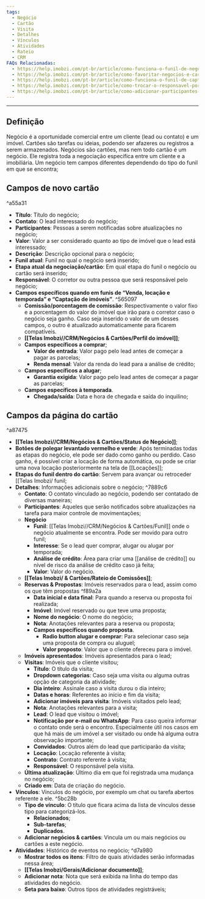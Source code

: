 ```yaml
---
tags:
  - Negócio
  - Cartão
  - Visita
  - Detalhes
  - Vínculos
  - Atividades
  - Rateio
  - CRM
FAQs Relacionadas:
  - https://help.imobzi.com/pt-br/article/como-funciona-o-funil-de-negocios-h5u2aj/
  - https://help.imobzi.com/pt-br/article/como-favoritar-negocios-e-cartoes-no-funil-de-negocios-dskpzo/
  - https://help.imobzi.com/pt-br/article/como-funciona-o-funil-de-captacao-de-imoveis-agx4j4/
  - https://help.imobzi.com/pt-br/article/como-trocar-o-responsavel-por-um-negocio-28l1hq/
  - https://help.imobzi.com/pt-br/article/como-adicionar-participantes-em-negocios-cartoes-xc0174/
---
```

---
## Definição

Negócio é a oportunidade comercial entre um cliente (lead ou contato) e um imóvel. Cartões são tarefas ou ideias, podendo ser afazeres ou registros a serem armazenados.  Negócios são cartões, mas nem todo cartão é um negócio. Ele registra toda a negociação específica entre um cliente e a imobiliária. Um negócio tem campos diferentes dependendo do tipo do funil em que se encontra;

## Campos de novo cartão

^a55a31

- **Título**: Título do negócio;
- **Contato**: O lead interessado do negócio;
- **Participantes**: Pessoas a serem notificadas sobre atualizações no negócio;
- **Valor**: Valor a ser considerado quanto ao tipo de imóvel que o lead está interessado;
- **Descrição**: Descrição opcional para o negócio;
- **Funil atual**: Funil no qual o negócio será inserido;
- **Etapa atual da negociação/cartão**: Em qual etapa do funil o negócio ou cartão será inserido;
- **Responsável**: O corretor ou outra pessoa que será responsável pelo negócio;
- **Campos específicos quando em funis de “Venda, locação e temporada” e “Captação de imóveis”**. ^565097
	- **Comissão/porcentagem de comissão**: Respectivamente o valor fixo e a porcentagem do valor do imóvel que irão para o corretor caso o negócio seja ganho. Caso seja inserido o valor de um desses campos, o outro é atualizado automaticamente para ficarem compatíveis.
	- **[[Telas Imobzi//CRM/Negócios & Cartões/Perfil do imóvel]]**;
	- **Campos específicos a comprar**;
	    - **Valor de entrada**: Valor pago pelo lead antes de começar a pagar as parcelas;
	    - **Renda mensal**: Valor da renda do lead para a análise de crédito;
	- **Campos específicos a alugar**;	    
	    - **Garantia exigida**: Valor pago pelo lead antes de começar a pagar as parcelas;
	- **Campos específicos à temporada**.	    
	    - **Chegada/saída**: Data e hora de chegada e saída do inquilino;

## Campos da página do cartão

^a87475

- **[[Telas Imobzi//CRM/Negócios & Cartões/Status de Negócio]]**;
- **Botões de polegar levantado vermelho e verde**: Após terminadas todas as etapas do negócio, ele pode ser dado como ganho ou perdido. Caso ganho, é possível criar a locação de forma automática, ou pode se criar uma nova locação posteriormente na tela de [[Locações]];
- **Etapas do funil dentro do cartão**: Servem para avançar ou retroceder [[Telas Imobzi/ funil;
- **Detalhes**: Informações adicionais sobre o negócio; ^7889c6
	- **Contato**: O contato vinculado ao negócio, podendo ser contatado de diversas maneiras;
	- **Participantes**: Aqueles que serão notificados sobre atualizações na tarefa para maior controle de movimentações;
	- **Negócio**
		- **Funil**: [[Telas Imobzi//CRM/Negócios & Cartões/Funil]] onde o negócio atualmente se encontra. Pode ser movido para outro funil;
		- **Interesse**: Se o lead quer comprar, alugar ou alugar por temporada;
		- **Análise de crédito**: Área para criar uma [[análise de crédito]] ou nível de risco da análise de crédito caso já feita;
		- **Valor**: Valor do negócio.
	- **[[Telas Imobzi/ & Cartões/Rateio de Comissões]]**;
	- **Reservas & Propostas**: Imóveis reservados para o lead, assim como os que têm propostas ^f89a2a
		- **Data inicial e data final**: Para quando a reserva ou proposta foi realizada;
		- **Imóvel**: Imóvel reservado ou que teve uma proposta;
		- **Nome do negócio**: O nome do negócio;
		- **Nota**: Anotações relevantes para a reserva ou proposta;
		- **Campos específicos quando proposta**.
			- **Radio button alugar e comprar**: Para selecionar caso seja uma proposta de compra ou aluguel;
			- **Valor proposto**: Valor que o cliente ofereceu para o imóvel.
	- **Imóveis apresentados**: Imóveis apresentados para o lead;
	- **Visitas**: Imóveis que o cliente visitou;
		- **Título**: O título da visita;
		- **Dropdown categorias**: Caso seja uma visita ou alguma outras opção de categoria da atividade;
		- **Dia inteiro**: Assinale caso a visita durou o dia inteiro;
		- **Datas e horas**: Referentes ao início e fim da visita;
		- **Adicionar imóveis para visita**: Imóveis visitados pelo lead;
		- **Nota**: Anotações relevantes para a visita;
		- **Lead**: O lead que visitou o imóvel;
		- **Notificação por e-mail ou WhatsApp**: Para caso queira informar o contato onde será o encontro. Especialmente útil nos casos em que há mais de um imóvel a ser visitado ou onde há alguma outra observação importante;
		- **Convidados**: Outros além do lead que participarão da visita;
		- **Locação**: Locação referente à visita;
		- **Contrato**: Contrato referente à visita;
		- **Responsável**: O responsável pela visita.
	- **Última atualização**: Último dia em que foi registrada uma mudança no negócio;
	- **Criado em**: Data de criação do negócio.
- **Vínculos**: Vínculos do negócio, por exemplo um chat ou tarefa abertos referente a ele. ^5bc28b
	- **Tipo de vínculo**: O título que ficara acima da lista de vínculos desse tipo para categorizá-los.
		- **Relacionados**;
		- **Sub-tarefas**;
		- **Duplicados**.
	- **Adicionar negócios & cartões**: Vincula um ou mais negócios ou cartões a este negócio.
- **Atividades**: Histórico de eventos no negócio; ^d7a980
	- **Mostrar todos os itens**: Filtro de quais atividades serão informadas nessa área;
	- **[[Telas Imobzi/Gerais/Adicionar documento]]**;
	- **Adicionar nota**: Nota que será exibida na linha do tempo das atividades do negócio.
	- **Seta para baixo**: Outros tipos de atividades registráveis;